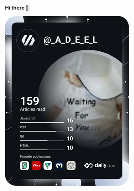 ### Hi there 👋

<a href="https://app.daily.dev/DailyDevTips"><img src="https://github.com/a-d-e-e-l/a-d-e-e-l/blob/master/devcard.svg" width="400" alt="Műhâmmāď Äděêl's Dev Card"/></a>

<!--
**a-d-e-e-l/a-d-e-e-l** is a ✨ _special_ ✨ repository because its `README.md` (this file) appears on your GitHub profile.

Here are some ideas to get you started:

- 🔭 I’m currently working on ...
- 🌱 I’m currently learning ...
- 👯 I’m looking to collaborate on ...
- 🤔 I’m looking for help with ...
- 💬 Ask me about ...
- 📫 How to reach me: ...
- 😄 Pronouns: ...
- ⚡ Fun fact: ...
-->
